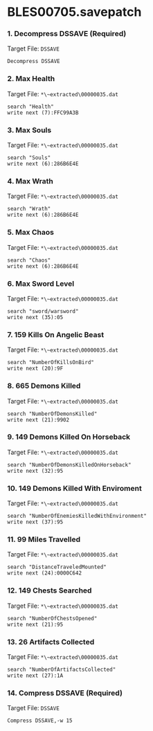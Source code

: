 # BLES00705.savepatch

### 1. Decompress DSSAVE (Required)

Target File: `DSSAVE`

```
Decompress DSSAVE
```

### 2. Max Health

Target File: `*\~extracted\00000035.dat`

```
search "Health"
write next (7):FFC99A3B
```

### 3. Max Souls

Target File: `*\~extracted\00000035.dat`

```
search "Souls"
write next (6):286B6E4E
```

### 4. Max Wrath

Target File: `*\~extracted\00000035.dat`

```
search "Wrath"
write next (6):286B6E4E
```

### 5. Max Chaos

Target File: `*\~extracted\00000035.dat`

```
search "Chaos"
write next (6):286B6E4E
```

### 6. Max Sword Level

Target File: `*\~extracted\00000035.dat`

```
search "sword/warsword"
write next (35):05
```

### 7. 159 Kills On Angelic Beast

Target File: `*\~extracted\00000035.dat`

```
search "NumberOfKillsOnBird"
write next (20):9F
```

### 8. 665 Demons Killed

Target File: `*\~extracted\00000035.dat`

```
search "NumberOfDemonsKilled"
write next (21):9902
```

### 9. 149 Demons Killed On Horseback

Target File: `*\~extracted\00000035.dat`

```
search "NumberOfDemonsKilledOnHorseback"
write next (32):95
```

### 10. 149 Demons Killed With Enviroment

Target File: `*\~extracted\00000035.dat`

```
search "NumberOfEnemiesKilledWithEnvironment"
write next (37):95
```

### 11. 99 Miles Travelled

Target File: `*\~extracted\00000035.dat`

```
search "DistanceTraveledMounted"
write next (24):0000C642
```

### 12. 149 Chests Searched

Target File: `*\~extracted\00000035.dat`

```
search "NumberOfChestsOpened"
write next (21):95
```

### 13. 26 Artifacts Collected

Target File: `*\~extracted\00000035.dat`

```
search "NumberOfArtifactsCollected"
write next (27):1A
```

### 14. Compress DSSAVE (Required)

Target File: `DSSAVE`

```
Compress DSSAVE,-w 15
```

